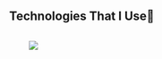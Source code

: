 <div id="user-content-toc">
  <ul align="left">
    <summary><h2 style="display: inline-block;">Technologies That I Use🤖</h2></summary>
  </ul>
</div>

<!--tech stack icons-->
<p align="left">
  &nbsp&nbsp&nbsp&nbsp&nbsp&nbsp&nbsp&nbsp&nbsp&nbsp;&nbsp;&nbsp;&nbsp;&nbsp; <!-- Add as many as needed -->
  <a href="https://skillicons.dev">
    <img src="https://skillicons.dev/icons?i=c,linux,python&perline=14" />
  </a>
</p>
